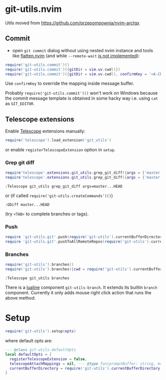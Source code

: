 # git-utils.nvim

Utils moved from https://github.com/przepompownia/nvim-arctgx

## Commit
- open `git commit` dialog without using nested nvim instance and tools like [flatten.nvim](https://github.com/willothy/flatten.nvim) (and while `--remote-wait` [is not implemented](https://github.com/neovim/neovim/issues/24788)):
```lua
require('git-utils.commit')()
require('git-utils.commit')({gitDir = vim.uv.cwd()})
require('git-utils.commit')({gitDir = vim.uv.cwd(), confirmKey = '<A-CR>'}) -- default values
```

Use `confirmKey` to override the mapping inside message buffer. 

Probably `require('git-utils.commit')()` won't work on Windows because the commit message template is obtained in some hacky way i.e. using `cat` as `GIT_EDITOR`.

## Telescope extensions
Enable [Telescope]() extensions manually:
```lua
require('telescope').load_extension('git_utils')
```
or enable `registerTelescopeExtension` option in `setup`.

### Grep git diff 
```lua
require'telescope'.extensions.git_utils.grep_git_diff({args = {'master'}})
require'telescope'.extensions.git_utils.grep_git_diff({args = {'master...HEAD'}})
```
```vim
:Telescope git_utils grep_git_diff args=master...HEAD
```
or (if called `require('git-utils.createCommands')()`)
```vim
:GDiff master...HEAD
```
(try `<TAB>` to complete branches or tags).

### Push
```lua
require 'git-utils.git'.push(require('git-utils').currentBufferDirectory(), 'origin')
require 'git-utils.git'.pushToAllRemoteRepos(require('git-utils').currentBufferDirectory())
```

### Branches
```lua
require('git-utils').branches()
require('git-utils').branches({cwd = require('git-utils').currentBufferDirectory()})
```
```vim
:Telescope git_utils branches
```
There is a [lualine](https://github.com/nvim-lualine/lualine.nvim) component `git-utils-branch`. It extends its builtin `branch` component. Currently it only adds mouse right click action that runs the above method. 

# Setup
```lua
require('git-utils').setup(opts)
```
where default opts are:
```lua
--- @class git-utils.defaultOpts
local defaultOpts = {
  registerTelescopeExtension = false,
  telescopeAttachMappings = nil, --- @type fun(promptBuffer: string, map: fun()): boolean?
  currentBufferDirectory = require('git-utils').currentBufferDirectory, -- function used to return the directory of the current buffer to determine git dir
}
```
